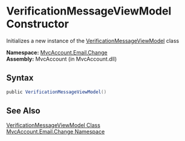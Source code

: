 VerificationMessageViewModel Constructor
========================================
Initializes a new instance of the [VerificationMessageViewModel][1] class

**Namespace:** [MvcAccount.Email.Change][2]  
**Assembly:** MvcAccount (in MvcAccount.dll)

Syntax
------

```csharp
public VerificationMessageViewModel()
```


See Also
--------
[VerificationMessageViewModel Class][1]  
[MvcAccount.Email.Change Namespace][2]  

[1]: README.md
[2]: ../README.md